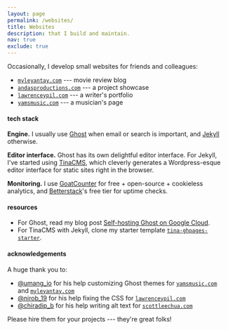```yaml
---
layout: page
permalink: /websites/
title: Websites
description: that I build and maintain.
nav: true
exclude: true
---
```


Occasionally, I develop small websites for friends and colleagues:

- [`myleyantay.com`](https://myleyantay.com) --- movie review blog
- [`andasproductions.com`](https://andasproductions.com) --- a project showcase
- [`lawrenceypil.com`](https://lawrenceypil.com) --- a writer's portfolio
- [`yamsmusic.com`](https://yamsmusic.com) --- a musician's page

#### tech stack

**Engine.** I usually use [Ghost](https://ghost.org/) when email or search is important, and [Jekyll](https://jekyllrb.com/) otherwise.

**Editor interface.** Ghost has its own delightful editor interface. For Jekyll, I've started using [TinaCMS](https://tina.io/), which cleverly generates a Wordpress-esque editor interface for static sites right in the browser.

**Monitoring.** I use [GoatCounter](https://www.goatcounter.com/) for free + open-source + cookieless analytics, and [Betterstack](https://betterstack.com/)'s free tier for uptime checks.

#### resources

- For Ghost, read my blog post [Self-hosting Ghost on Google Cloud](/blog/self-hosting-ghost-on-google-cloud).
- For TinaCMS with Jekyll, clone my starter template [`tina-ghpages-starter`](https://github.com/scottleechua/tina-ghpages-starter).

#### acknowledgements

A huge thank you to:

- [@umang_io](https://www.fiverr.com/umang_io) for his help customizing Ghost themes for [`yamsmusic.com`](https://yamsmusic.com) and [`myleyantay.com`](https://myleyantay.com)
- [@nirob_19](https://www.fiverr.com/nirob_19) for his help fixing the CSS for [`lawrenceypil.com`](https://lawrenceypil.com)
- [@chiradip_b](https://www.fiverr.com/chiradip_b) for his help writing alt text for [`scottleechua.com`](/)

Please hire them for your projects --- they're great folks!